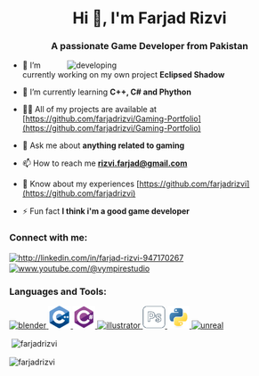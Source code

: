 <h1 align="center">Hi 👋, I'm Farjad Rizvi</h1>
<h3 align="center">A passionate Game Developer from Pakistan</h3>

<img align="right" alt="developing" width="400" src="https://user-images.githubusercontent.com/55389276/140866485-8fb1c876-9a8f-4d6a-98dc-08c4981eaf70.gif">

- 🔭 I’m currently working on my own project **Eclipsed Shadow**

- 🌱 I’m currently learning **C++, C# and Phython**

- 👨‍💻 All of my projects are available at [https://github.com/farjadrizvi/Gaming-Portfolio](https://github.com/farjadrizvi/Gaming-Portfolio)

- 💬 Ask me about **anything related to gaming**

- 📫 How to reach me **rizvi.farjad@gmail.com**

- 📄 Know about my experiences [https://github.com/farjadrizvi](https://github.com/farjadrizvi)

- ⚡ Fun fact **I think i'm a good game developer**

<h3 align="left">Connect with me:</h3>
<p align="left">
<a href="https://linkedin.com/in/http://linkedin.com/in/farjad-rizvi-947170267" target="blank"><img align="center" src="https://raw.githubusercontent.com/rahuldkjain/github-profile-readme-generator/master/src/images/icons/Social/linked-in-alt.svg" alt="http://linkedin.com/in/farjad-rizvi-947170267" height="30" width="40" /></a>
<a href="https://www.youtube.com/c/www.youtube.com/@vympirestudio" target="blank"><img align="center" src="https://raw.githubusercontent.com/rahuldkjain/github-profile-readme-generator/master/src/images/icons/Social/youtube.svg" alt="www.youtube.com/@vympirestudio" height="30" width="40" /></a>
</p>

<h3 align="left">Languages and Tools:</h3>
<p align="left"> <a href="https://www.blender.org/" target="_blank" rel="noreferrer"> <img src="https://download.blender.org/branding/community/blender_community_badge_white.svg" alt="blender" width="40" height="40"/> </a> <a href="https://www.w3schools.com/cpp/" target="_blank" rel="noreferrer"> <img src="https://raw.githubusercontent.com/devicons/devicon/master/icons/cplusplus/cplusplus-original.svg" alt="cplusplus" width="40" height="40"/> </a> <a href="https://www.w3schools.com/cs/" target="_blank" rel="noreferrer"> <img src="https://raw.githubusercontent.com/devicons/devicon/master/icons/csharp/csharp-original.svg" alt="csharp" width="40" height="40"/> </a> <a href="https://www.adobe.com/in/products/illustrator.html" target="_blank" rel="noreferrer"> <img src="https://www.vectorlogo.zone/logos/adobe_illustrator/adobe_illustrator-icon.svg" alt="illustrator" width="40" height="40"/> </a> <a href="https://www.photoshop.com/en" target="_blank" rel="noreferrer"> <img src="https://raw.githubusercontent.com/devicons/devicon/master/icons/photoshop/photoshop-line.svg" alt="photoshop" width="40" height="40"/> </a> <a href="https://www.python.org" target="_blank" rel="noreferrer"> <img src="https://raw.githubusercontent.com/devicons/devicon/master/icons/python/python-original.svg" alt="python" width="40" height="40"/> </a> <a href="https://unrealengine.com/" target="_blank" rel="noreferrer"> <img src="https://raw.githubusercontent.com/kenangundogan/fontisto/036b7eca71aab1bef8e6a0518f7329f13ed62f6b/icons/svg/brand/unreal-engine.svg" alt="unreal" width="40" height="40"/> </a> </p>

<p>&nbsp;<img align="center" src="https://github-readme-stats.vercel.app/api?username=farjadrizvi&show_icons=true&locale=en" alt="farjadrizvi" /></p>

<p><img align="center" src="https://github-readme-streak-stats.herokuapp.com/?user=farjadrizvi&" alt="farjadrizvi" /></p>
